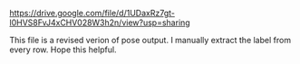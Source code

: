 https://drive.google.com/file/d/1UDaxRz7gt-l0HVS8FvJ4xCHV028W3h2n/view?usp=sharing

This file is a revised verion of pose output.
I manually extract the label from every row.
Hope this helpful.
